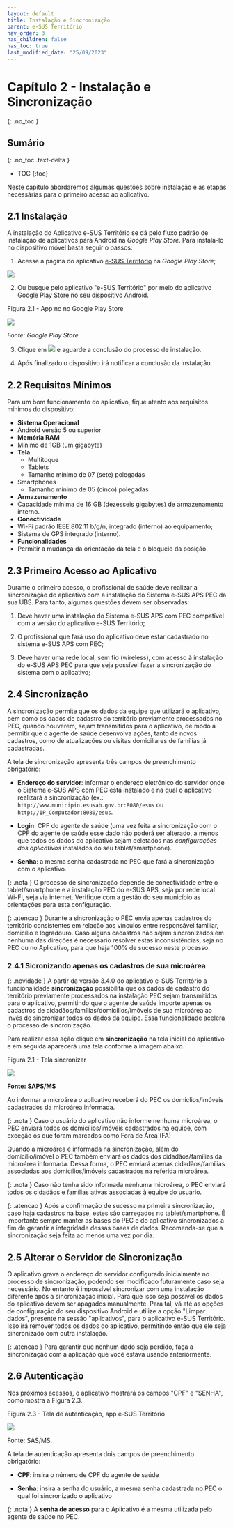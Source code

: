 ```yaml
---
layout: default
title: Instalação e Sincronização
parent: e-SUS Território
nav_order: 3
has_children: false
has_toc: true
last_modified_date: "25/09/2023"
---
```


# Capítulo 2 - Instalação e Sincronização
{: .no_toc }

## Sumário
{: .no_toc .text-delta }

- TOC
{:toc}

Neste capítulo abordaremos algumas questões sobre instalação e as etapas necessárias para o primeiro acesso ao aplicativo.

## 2.1 Instalação

A instalação do Aplicativo e-SUS Território se dá pelo fluxo padrão de instalação de aplicativos para Android na *Google Play Store*. Para instalá-lo no dispositivo móvel basta seguir o passos:

1.  Acesse a página do aplicativo [e-SUS Território](https://play.google.com/store/apps/details?id=br.gov.saude.acs) na *Google Play Store*;

![](media/image6.png)

2.  Ou busque pelo aplicativo "e-SUS Território" por meio do aplicativo Google Play Store no seu dispositivo Android.    

Figura 2.1 - App no no Google Play Store

[![](media/image7.png)](https://play.google.com/store/apps/details?id=br.gov.saude.acs)

*Fonte: Google Play Store*

3.  Clique em ![](media/image8.png) e aguarde a conclusão do processo de instalação.

4.  Após finalizado o dispositivo irá notificar a conclusão da instalação.

## 2.2 Requisitos Mínimos

Para um bom funcionamento do aplicativo, fique atento aos requisitos mínimos do dispositivo:

- **Sistema Operacional**
 - Android versão 5 ou superior
- **Memória RAM**
 - Mínimo de 1GB (um gigabyte)
- **Tela**
  - Multitoque
  - Tablets
   - Tamanho mínimo de 07 (sete) polegadas
 - Smartphones
    - Tamanho mínimo de 05 (cinco) polegadas
- **Armazenamento**
 - Capacidade mínima de 16 GB (dezesseis gigabytes) de armazenamento interno.
- **Conectividade**
 - Wi-Fi padrão IEEE 802.11 b/g/n, integrado (interno) ao equipamento;
 - Sistema de GPS integrado (interno).
- **Funcionalidades**
 - Permitir a mudança da orientação da tela e o bloqueio da posição.


## 2.3 Primeiro Acesso ao Aplicativo

Durante o primeiro acesso, o profissional de saúde deve realizar a sincronização do aplicativo com a instalação do Sistema e-SUS APS PEC da sua UBS. Para tanto, algumas questões devem ser observadas:

1)  Deve haver uma instalação do Sistema e-SUS APS com PEC compatível com a versão do aplicativo e-SUS Território;

2)  O profissional que fará uso do aplicativo deve estar cadastrado no sistema e-SUS APS com PEC;

3)  Deve haver uma rede local, sem fio (wireless), com acesso à instalação do e-SUS APS PEC para que seja possível fazer a sincronização do sistema com o aplicativo;

## 2.4 Sincronização

A sincronização permite que os dados da equipe que utilizará o aplicativo, bem como os dados de cadastro do território previamente processados no PEC, quando houverem, sejam transmitidos para o aplicativo, de modo a permitir que o agente de saúde desenvolva ações, tanto de novos cadastros, como de atualizações ou visitas domiciliares de famílias já cadastradas.

A tela de sincronização apresenta três campos de preenchimento obrigatório:

-   **Endereço do servidor**: informar o endereço eletrônico do servidor onde o Sistema e-SUS APS com PEC está instalado e na qual o aplicativo realizará a sincronização (ex.: `http://www.municipio.esusab.gov.br:8080/esus` ou `http://IP_Computador:8080/esus`.

-   **Login**: CPF do agente de saúde (uma vez feita a sincronização com o CPF do agente de saúde esse dado não poderá ser alterado, a menos que todos os dados do aplicativo sejam deletados nas *configurações dos aplicativos* instalados do seu tablet/smartphone).

-   **Senha**: a mesma senha cadastrada no PEC que fará a sincronização com o aplicativo.

{: .nota }
O processo de sincronização depende de conectividade entre o tablet/smartphone e a instalação PEC do e-SUS APS, seja por rede local Wi-Fi, seja via internet. Verifique com a gestão do seu município as orientações para esta configuração.  

{: .atencao }
Durante a sincronização o PEC envia apenas cadastros do território consistentes em relação aos vínculos entre responsável familiar, domicílio e logradouro. Caso alguns cadastros não sejam sincronizados em nenhuma das direções é necessário resolver estas inconsistências, seja no PEC ou no Aplicativo, para que haja 100% de sucesso neste processo.

### 2.4.1 Sicronizando apenas os cadastros de sua microárea

{: .novidade }
A partir da versão 3.4.0 do aplicativo e-SUS Território a funcionalidade **sincronização** possibilita que os dados de cadastro do território previamente processados na instalação PEC sejam transmitidos para o aplicativo, permitindo que o agente de saúde importe apenas os cadastros de cidadãos/famílias/domicílios/imóveis de sua microárea ao invés de sincronizar todos os dados da equipe. Essa funcionalidade acelera o processo de sincronização. 

Para realizar essa ação clique em **sincronização** na tela inicial do aplicativo e em seguida aparecerá uma tela conforme a imagem abaixo. 

Figura 2.1 - Tela sincronizar

![](media/image128.png)

**Fonte: SAPS/MS**

Ao informar a microárea o aplicativo receberá do PEC os domíclios/imóveis cadastrados da microárea informada. 

{: .nota }
Caso o usuário do aplicativo não informe nenhuma microárea, o PEC enviará todos os domicílios/imóveis cadastrados na equipe, com exceção os que foram marcados como Fora de Área (FA)

Quando a microárea é informada na sincronização, além do domícilio/imóvel o PEC também enviará os dados dos cidadãos/famílias da microárea informada. Dessa forma, o PEC enviará apenas cidadãos/famíiias associadas aos domicílios/imóveis cadastrados na referida microárea.

{: .nota }
Caso não tenha sido informada nenhuma microárea, o PEC enviará todos os cidadãos e famílias ativas associadas à equipe do usuário.

{: .atencao }
Após a confirmação de sucesso na primeira sincronização, caso haja cadastros na base, estes são carregados no tablet/smartphone. É importante sempre manter as bases do PEC e do aplicativo sincronizados a fim de garantir a integridade dessas bases de dados. Recomenda-se que a sincronização seja feita ao menos uma vez por dia.

## 2.5 Alterar o Servidor de Sincronização

O aplicativo grava o endereço do servidor configurado inicialmente no processo de sincronização, podendo ser modificado futuramente caso seja necessário. No entanto é impossível sincronizar com uma instalação diferente após a sincronização inicial. Para que isso seja possível os dados do aplicativo devem ser apagados manualmente. Para tal, vá até as opções de configuração do seu dispositivo Android e utilize a opção "Limpar dados", presente na sessão "aplicativos", para o aplicativo e-SUS Território. Isso irá remover todos os dados do aplicativo, permitindo então que ele seja sincronizado com outra instalação.

{: .atencao }
Para garantir que nenhum dado seja perdido, faça a sincronização com a aplicação que você estava usando anteriormente.

## 2.6 Autenticação

Nos próximos acessos, o aplicativo mostrará os campos "CPF" e "SENHA", como mostra a Figura 2.3.

Figura 2.3 - Tela de autenticação, app e-SUS Território

![](media/image12.jpg)

Fonte: SAS/MS.

A tela de autenticação apresenta dois campos de preenchimento obrigatório:

-   **CPF**: insira o número de CPF do agente de saúde

-   **Senha**: insira a senha do usuário, a mesma senha cadastrada no PEC o qual foi sincronizado o aplicativo

{: .nota }
A **senha de acesso** para o Aplicativo é a mesma utilizada pelo agente de saúde no PEC.